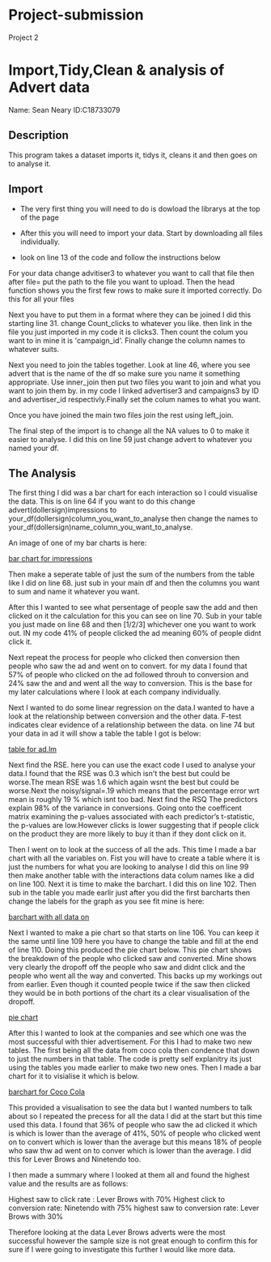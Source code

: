 # Project-submission
Project 2

# Import,Tidy,Clean & analysis of Advert data

Name: Sean Neary
ID:C18733079

## Description

This program takes a dataset imports it, tidys it, cleans it and then goes on to analyse it.


## Import

* The very first thing you will need to do is dowload the librarys at the top of the page

* After this you will need to import your data. Start by downloading all files individually. 

* look on line 13 of the code and follow the instructions below

For your data change advitiser3 to whatever you want to call that file then after file= put the path to the file you want to upload. Then the head function shows you the first few rows to make sure it imported correctly. Do this for all your files 

Next you have to put them in a format where they can be joined I did this starting line 31. change Count_clicks to whatever you like. then link in the file you just imported in my code it is clicks3. Then count the colum you want to in mine it is 'campaign_id'. Finally change the column names to whatever suits.


Next you need to join the tables together. Look at line 46, where you see advert that is the name of the df so make sure you name it something appropriate. Use inner_join then put two files you want to join and what you want to join them by. in my code I linked advertiser3 and campaigns3 by ID and advertiser_id respectivly.Finally set the colum names to what you want.

Once you have joined the main two files join the rest using left_join.

The final step of the import is to change all the NA values to 0 to make it easier to analyse. I did this on line 59 just change advert to whatever you named your df.



## The Analysis

The first thing I did was a bar chart for each interaction so I could visualise the data. This is on line 64 if you want to do this change advert(dollersign)impressions to
your_df(dollersign)column_you_want_to_analyse then change the names to your_df(dollersign)name_column_you_want_to_analyse. 

An image of one of my bar charts is here:

[bar chart for impressions](https://imgur.com/a/hXl215r)

Then make a seperate table of just the sum of the numbers from the table like I did on line 68. just sub in your main df and then the columns you want to sum and name it whatever you want.

After this I wanted to see what persentage of people saw the add and then clicked on it the calculation for this you can see on line 70. Sub in your table you just made on line 68 and then [1/2/3] whichever one you want to work out. IN my code 41% of people clicked the ad meaning 60% of people didnt click it.

Next repeat the process for people who clicked then conversion then people who saw the ad and went on to convert. for my data I found that 57% of people who clicked on the ad followed throuh to conversion and 24% saw the and and went all the way to conversion. This is the base for my later calculations where I look at each company individually.

Next I wanted to do some linear regression on the data.I wanted to have a look at the relationship between conversion and the other data. F-test indicates clear evidence of a relationship between the data. on line 74 but your data in ad it will show a table the table I got is below:

[table for ad.lm](https://imgur.com/a/m3sQakv)

Next find the RSE. here you can use the exact code I used to analyse your data.I found that the RSE was 0.3 which isn't the best but could be worse.The mean RSE was 1.6 which again wsnt the best but could be worse.Next the noisy/signal=.19 which means that the percentage error wrt mean is roughly 19 % which isnt too bad. Next find the RSQ The predictors explain 98% of the variance in conversions. Going onto the coefficent matrix examining the p-values associated with each predictor’s t-statistic, the p-values  are low.However clicks is lower suggesting that if people click on the product they are more likely to buy it than if they dont click on it.


Then I went on to look at the success of all the ads. This time I made a bar chart with all the variables on. Fist you will have to create a table where it is just the numbers for what you are looking to analyse I did this on line 99 then make another table with the interactions data colum names like a did on line 100. Next it is time to make the barchart. I did this on line 102. Then sub in the table you made earlir just after you did the first barcharts then change the labels for the graph as you see fit mine is here:


[barchart with all data on](https://imgur.com/a/DVmCU1O)


Next I wanted to make a pie chart so that starts on line 106. You can keep it the same until line 109 here you have to change the table and fill at the end of line 110. Doing this produced the pie chart below. This pie chart shows the breakdown of the people who clicked saw and converted. Mine shows very clearly the dropoff off the people who saw and didnt click and the people who went all the way and converted. This backs up my workings out from earlier. Even though it counted people twice if the saw then clicked they would be in both portions of the chart its a clear visualisation of the dropoff.


[pie chart](https://imgur.com/a/iWaBlSO)


After this I wanted to look at the companies and see which one was the most successful with thier advertisement. For this I had to make two new tables. The first being all the data from coco cola then condence that down to just the numbers in that table. The code is pretty self explanitry its just using the tables you made earlier to make two new ones. Then I made a bar chart for it to visialise it which is below.


[barchart for Coco Cola](https://imgur.com/a/0wpu9iZ)


This provided a visualisation to see the data but I wanted numbers to talk about so I repeated the precess for all the data I did at the start but this time used this data. I found that 36% of people who saw the ad clicked it which is which is lower than the average of 41%, 50% of people who clicked went on to convert which is lower than the average but this means 18% of people who saw thw ad went on to conver which is lower than the average. I did this for Lever Brows and Ninetendo too.


I then made a summary where I looked at them all and found the highest value and the results are as follows: 

Highest saw to click rate : Lever Brows with 70%
Highest click to conversion rate: Ninetendo with 75%
highest saw to conversion rate: Lever Brows with 30%

Therefore looking at the data Lever Brows adverts were the most successful however the sample size is not great enough to confirm this for sure if I were going to investigate this further I would like more data.



